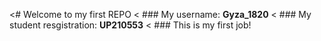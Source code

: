 <# Welcome to my first REPO
< ### My username: **Gyza_1820**
< ### My student resgistration: **UP210553**
< ### This is my first job!
